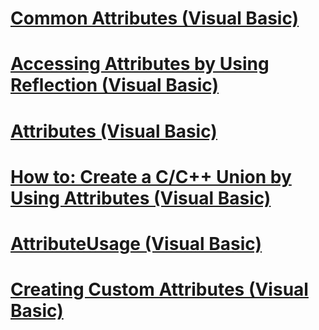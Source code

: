 # [Common Attributes (Visual Basic)](common-attributes.md)
# [Accessing Attributes by Using Reflection (Visual Basic)](accessing-attributes-by-using-reflection.md)
# [Attributes (Visual Basic)](attributes-visual-basic.md)
# [How to: Create a C/C++ Union by Using Attributes (Visual Basic)](how-to-create-a-c-c-union-by-using-attributes-visual-basic.md)
# [AttributeUsage (Visual Basic)](attributeusage.md)
# [Creating Custom Attributes (Visual Basic)](creating-custom-attributes.md)
